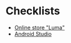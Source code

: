 # Checklists
- [Online store "Luma"](https://docs.google.com/spreadsheets/d/13nCwu8WHjFtG7CVCVFDXGJaEPsAmbG2P-X4OHXYnhPo/edit?usp=drive_link)
- [Android Studio](https://docs.google.com/spreadsheets/d/1FGp3wZesgDFmVslYLthp5zViuThLULWMbdjNvxgOFGA/edit?usp=sharing)
